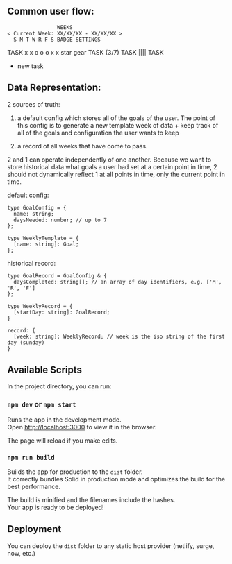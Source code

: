 ## Common user flow:

                    WEEKS
    < Current Week: XX/XX/XX - XX/XX/XX >
      S M T W R F S BADGE SETTINGS
TASK  x x o o o x x star  gear
TASK (3/7)
TASK
||||
TASK
+ new task

## Data Representation:

2 sources of truth:

1. a default config which stores all of the goals of the user. The point of this config is to generate a new template week of data + keep track of all of the goals and configuration the user wants to keep

2. a record of all weeks that have come to pass.

2 and 1 can operate independently of one another. Because we want to store historical data what goals a user had set at a certain point in time, 2 should not dynamically reflect 1 at all points in time, only the current point in time.

default config:
```
type GoalConfig = {
  name: string;
  daysNeeded: number; // up to 7
};

type WeeklyTemplate = {
  [name: string]: Goal;
};
```

historical record:
```
type GoalRecord = GoalConfig & {
  daysCompleted: string[]; // an array of day identifiers, e.g. ['M', 'R', 'F']
};

type WeeklyRecord = {
  [startDay: string]: GoalRecord;
}

record: {
  [week: string]: WeeklyRecord; // week is the iso string of the first day (sunday)
}
```



## Available Scripts

In the project directory, you can run:

### `npm dev` or `npm start`

Runs the app in the development mode.<br>
Open [http://localhost:3000](http://localhost:3000) to view it in the browser.

The page will reload if you make edits.<br>

### `npm run build`

Builds the app for production to the `dist` folder.<br>
It correctly bundles Solid in production mode and optimizes the build for the best performance.

The build is minified and the filenames include the hashes.<br>
Your app is ready to be deployed!

## Deployment

You can deploy the `dist` folder to any static host provider (netlify, surge, now, etc.)
